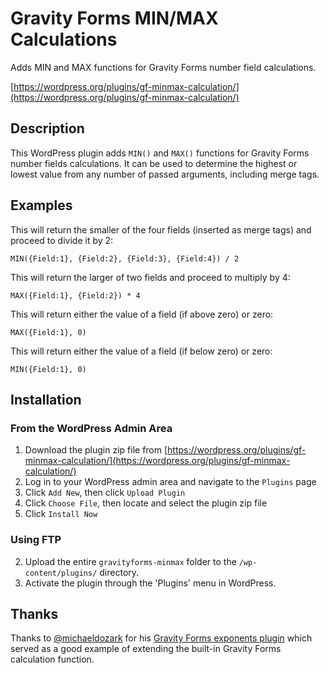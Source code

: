 # Gravity Forms MIN/MAX Calculations

Adds MIN and MAX functions for Gravity Forms number field calculations.

[https://wordpress.org/plugins/gf-minmax-calculation/](https://wordpress.org/plugins/gf-minmax-calculation/)


## Description

This WordPress plugin adds `MIN()` and `MAX()` functions for Gravity Forms number fields calculations. It can be used to determine the highest or lowest value from any number of passed arguments, including merge tags.

## Examples

This will return the smaller of the four fields (inserted as merge tags) and proceed to divide it by 2:

`MIN({Field:1}, {Field:2}, {Field:3}, {Field:4}) / 2` 

This will return the larger of two fields and proceed to multiply by 4:

`MAX({Field:1}, {Field:2}) * 4`

This will return either the value of a field (if above zero) or zero:

`MAX({Field:1}, 0)`

This will return either the value of a field (if below zero) or zero:

`MIN({Field:1}, 0)`

## Installation

### From the WordPress Admin Area

1. Download the plugin zip file from [https://wordpress.org/plugins/gf-minmax-calculation/](https://wordpress.org/plugins/gf-minmax-calculation/)
1. Log in to your WordPress admin area and navigate to the `Plugins` page
1. Click `Add New`, then click `Upload Plugin`
1. Click `Choose File`, then locate and select the plugin zip file
1. Click `Install Now`

### Using FTP

2. Upload the entire `gravityforms-minmax` folder to the `/wp-content/plugins/` directory.
2. Activate the plugin through the 'Plugins' menu in WordPress.

## Thanks

Thanks to [@michaeldozark](http://github.com/michaeldozark) for his [Gravity Forms exponents plugin](http://github.com/michaeldozark/gravityforms-exponents) which served as a good example of extending the built-in Gravity Forms calculation function.